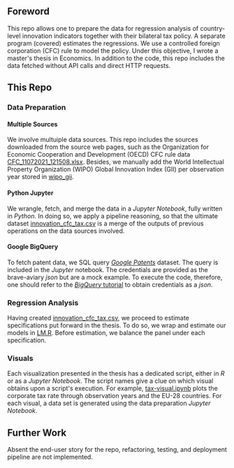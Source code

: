 ## Foreword

This repo allows one to prepare the data for regression analysis of country-level innovation indicators together with their bilateral tax policy. A separate program (covered) estimates the regressions. We use a controlled foreign corporation (CFC) rule to model the policy. Under this objective, I wrote a master's thesis in Economics. In addition to the code, this repo includes the data fetched without API calls and direct HTTP requests.

## This Repo

### Data Preparation

#### Multiple Sources
We involve multuiple data sources. This repo includes the sources downloaded from the source web pages, such as the Organization for Economic Cooperation and Development (OECD) CFC rule data [CFC_11072021_121508.xlsx](CFC_11072021_121508.xlsx). Besides, we manually add the World Intellectual Property Organization (WIPO) Global Innovation Index (GII) per observation year stored in [wipo_gii](wipo_gii). 

#### Python Jupyter
We wrangle, fetch, and merge the data in a *Jupyter Notebook*, fully written in *Python*. In doing so, we apply a pipeline reasoning, so that the ultimate dataset [innovation_cfc_tax.csv](innovation_cfc_tax.csv) is a merge of the outputs of previous operations on the data sources involved.

#### Google BigQuery
To fetch patent data, we SQL query [*Google Patents*](https://cloud.google.com/blog/topics/public-datasets/google-patents-public-datasets-connecting-public-paid-and-private-patent-data) dataset. The query is included in the *Jupyter* notebook. The credentials are provided as the brave-aviary *json* but are a mock example. To execute the code, therefore, one should refer to the [*BigQuery* tutorial](https://cloud.google.com/bigquery/docs/authentication/service-account-file) to obtain credentials as a *json*.

### Regression Analysis
Having created [innovation_cfc_tax.csv](innovation_cfc_tax.csv), we proceed to estimate specifications put forward in the thesis. To do so, we wrap and estimate our models in [LM.R](LM.R). Before estimation, we balance the panel under each specification.

### Visuals

Each visualization presented in the thesis has a dedicated script, either in *R* or as a *Jupyter Notebook*. The script names give a clue on which visual obtains upon a script's execution. For example, [tax-visual.ipynb](tax-visual.ipynb) plots the corporate tax rate through observation years and the EU-28 countries. For each visual, a data set is generated using the data preparation *Jupyter Notebook*.

## Further Work
Absent the end-user story for the repo, refactoring, testing, and deployment pipeline are not implemented.
